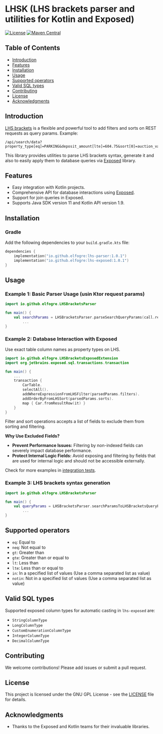 # LHSK (LHS brackets parser and utilities for Kotlin and Exposed)

[![License](https://img.shields.io/badge/License-GNU%20GPL-blue)](LICENSE)
[![Maven Central](https://img.shields.io/maven-central/v/io.github.elfogre/lhs-parser.svg?label=Maven%20Central&logo=apachemaven)](https://central.sonatype.com/artifact/io.github.elfogre/lhs-parser/)

## Table of Contents

- [Introduction](#introduction)
- [Features](#features)
- [Installation](#installation)
- [Usage](#usage)
- [Supported operators](#supported-operators)
- [Valid SQL types](#valid-sql-types)
- [Contributing](#contributing)
- [License](#license)
- [Acknowledgments](#acknowledgments)

## Introduction

[LHS brackets](https://christiangiacomi.com/posts/rest-design-principles/) is a flexible and powerful tool to add filters and sorts on REST requests as query params.
Example:

```
/api/search/data?property_type[eq]=PARKING&deposit_amount[lte]=604.75&sort[0]=auction_value:asc    
```

This library provides utilities to parse LHS brackets syntax, generate it and also to easily apply them to database queries via [Exposed](https://github.com/JetBrains/Exposed) library.

## Features

- Easy integration with Kotlin projects.
- Comprehensive API for database interactions using [Exposed](https://github.com/JetBrains/Exposed).
- Support for join queries in Exposed.
- Supports Java SDK version 11 and Kotlin API version 1.9.

## Installation

### Gradle

Add the following dependencies to your `build.gradle.kts` file:

```kotlin
dependencies {
    implementation("io.github.elfogre:lhs-parser:1.0.1")
    implementation("io.github.elfogre:lhs-exposed:1.0.1")
}
```

## Usage

### Example 1: Basic Parser Usage (usin Ktor request params)

```kotlin
import io.github.elfogre.LHSBracketsParser

fun main() {
    val searchParams = LHSBracketsParser.parseSearchQueryParams(call.request.queryParameters.flattenEntries())
        ...
}
```

### Example 2: Database Interaction with Exposed

Use exact table column names as property types on LHS.

```kotlin
import io.github.elfogre.LHSBracketsExposedExtension
import org.jetbrains.exposed.sql.transactions.transaction

fun main() {
    ...
    transaction {
        CarTable.
        selectAll().
        addWhereExpressionFromLHSFilter(parsedParams.filters).
        addOrderByFromLHSSort(parsedParams.sorts).
        map { Car.fromResultRow(it) }
    }
}
```
Filter and sort operations accepts a list of fields to exclude them from sorting and filtering.

**Why Use Excluded Fields?**

- **Prevent Performance Issues:** Filtering by non-indexed fields can severely impact database performance.
- **Protect Internal Logic Fields:** Avoid exposing and filtering by fields that are used for internal logic and should not be accessible externally.

Check for more examples in [integration tests](lhs-exposed/src/test/kotlin/io/github/elfogre/LHSBracketsExposedExtensionTest.kt).

### Example 3: LHS brackets syntax generation

```kotlin
import io.github.elfogre.LHSBracketsParser

fun main() {
    val queryParams = LHSBracketsParser.searchParamsToLHSBracketsQueryParams(searchParams)
        ...
}
```

## Supported operators

- `eq`: Equal to
- `neq`: Not equal to
- `gt`: Greater than
- `gte`: Greater than or equal to
- `lt`: Less than
- `lte`: Less than or equal to
- `in`: In a specified list of values  (Use a comma separated list as value)
- `notin`: Not in a specified list of values (Use a comma separated list as value)

## Valid SQL types

Supported exposed column types for automatic casting in `lhs-exposed` are:

- `StringColumnType`
- `LongColumnType`
- `CustomEnumerationColumnType`
- `IntegerColumnType`
- `DecimalColumnType`


## Contributing

We welcome contributions! Please add issues or submit a pull request.

## License

This project is licensed under the GNU GPL License - see the [LICENSE](LICENSE) file for details.

## Acknowledgments

- Thanks to the Exposed and Kotlin teams for their invaluable libraries.